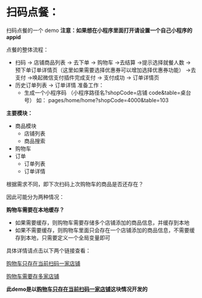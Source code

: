 # 扫码点餐：

扫码点餐的一个 demo
**注意：如果想在小程序里面打开请设置一个自己小程序的 appid**

点餐的整体流程：
-   扫码 -> 店铺商品列表 -> 去下单 -> 购物车 ->去结算 ->提示选择就餐人数 -> 预下单订单详情页（这里如果需要选择优惠券可以增加选择优惠券功能） ->去支付 ->唤起微信支付插件完成支付 -> 支付成功 -> 订单详情页
-   历史订单列表 -> 订单详情
    准备工作：
    -   生成一个小程序码 （小程序路径名?shopCode=店铺 code&table=桌台号）
        如： pages/home/home?shopCode=4000&table=103

**主要模块：**

- 商品模块
  - 店铺列表
  - 商品搜索
- 购物车
- 订单
  - 订单列表
  - 订单详情  


根据需求不同，即下次扫码上次购物车的商品是否还存在？

因此可能分为两种情况：

**购物车需要在本地缓存？**
-   如果需要缓存，则购物车需要存储多个店铺添加的商品信息，并缓存到本地
-   如果不需要缓存，则购物车里面只会存在一个店铺添加的商品信息，不需要缓存到本地，只需要定义一个全局变量即可

具体详情请点击以下两个链接查看：

[购物车只存在当前扫码一家店铺](./购物车只存在当前扫码一家店铺.md)

[购物车需要存多家店铺](./购物车需要存多家店铺.md)

**此demo是以[购物车只存在当前扫码一家店铺](./购物车只存在当前扫码一家店铺.md)这块情况开发的**